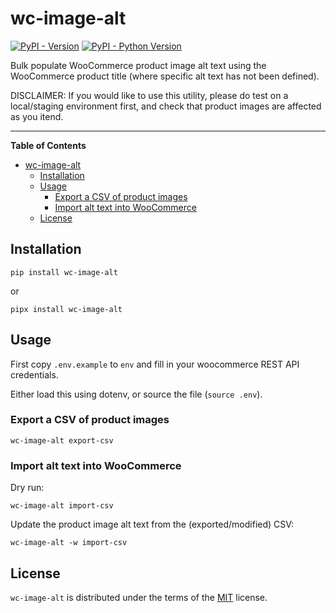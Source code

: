 # wc-image-alt

[![PyPI - Version](https://img.shields.io/pypi/v/wc-image-alt.svg)](https://pypi.org/project/wc-image-alt)
[![PyPI - Python Version](https://img.shields.io/pypi/pyversions/wc-image-alt.svg)](https://pypi.org/project/wc-image-alt)

Bulk populate WooCommerce product image alt text using the WooCommerce product
title (where specific alt text has not been defined).

DISCLAIMER: If you would like to use this utility, please do test on a
local/staging environment first, and check that product images are affected as
you itend.


-----

**Table of Contents**

- [wc-image-alt](#wc-image-alt)
  - [Installation](#installation)
  - [Usage](#usage)
    - [Export a CSV of product images](#export-a-csv-of-product-images)
    - [Import alt text into WooCommerce](#import-alt-text-into-woocommerce)
  - [License](#license)

## Installation

```console
pip install wc-image-alt
```

or

```console
pipx install wc-image-alt
```

## Usage

First copy `.env.example` to `env` and fill in your woocommerce REST API
credentials.

Either load this using dotenv, or source the file (`source .env`).

### Export a CSV of product images

`wc-image-alt export-csv`

### Import alt text into WooCommerce

Dry run:

`wc-image-alt import-csv`

Update the product image alt text from the (exported/modified) CSV:

`wc-image-alt -w import-csv`


## License

`wc-image-alt` is distributed under the terms of the [MIT](https://spdx.org/licenses/MIT.html) license.
